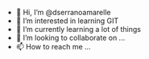 - 👋 Hi, I’m @dserranoamarelle
- 👀 I’m interested in learning GIT
- 🌱 I’m currently learning a lot of things
- 💞️ I’m looking to collaborate on ...
- 📫 How to reach me ...

<!---
dserranoamarelle/dserranoamarelle is a ✨ special ✨ repository because its `README.md` (this file) appears on your GitHub profile.
You can click the Preview link to take a look at your changes.
--->
